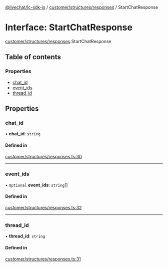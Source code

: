 [@livechat/lc-sdk-js](../README.md) / [customer/structures/responses](../modules/customer_structures_responses.md) / StartChatResponse

# Interface: StartChatResponse

[customer/structures/responses](../modules/customer_structures_responses.md).StartChatResponse

## Table of contents

### Properties

- [chat\_id](customer_structures_responses.StartChatResponse.md#chat_id)
- [event\_ids](customer_structures_responses.StartChatResponse.md#event_ids)
- [thread\_id](customer_structures_responses.StartChatResponse.md#thread_id)

## Properties

### chat\_id

• **chat\_id**: `string`

#### Defined in

[customer/structures/responses.ts:30](https://github.com/livechat/lc-sdk-js/blob/a63b0a6/src/customer/structures/responses.ts#L30)

___

### event\_ids

• `Optional` **event\_ids**: `string`[]

#### Defined in

[customer/structures/responses.ts:32](https://github.com/livechat/lc-sdk-js/blob/a63b0a6/src/customer/structures/responses.ts#L32)

___

### thread\_id

• **thread\_id**: `string`

#### Defined in

[customer/structures/responses.ts:31](https://github.com/livechat/lc-sdk-js/blob/a63b0a6/src/customer/structures/responses.ts#L31)

